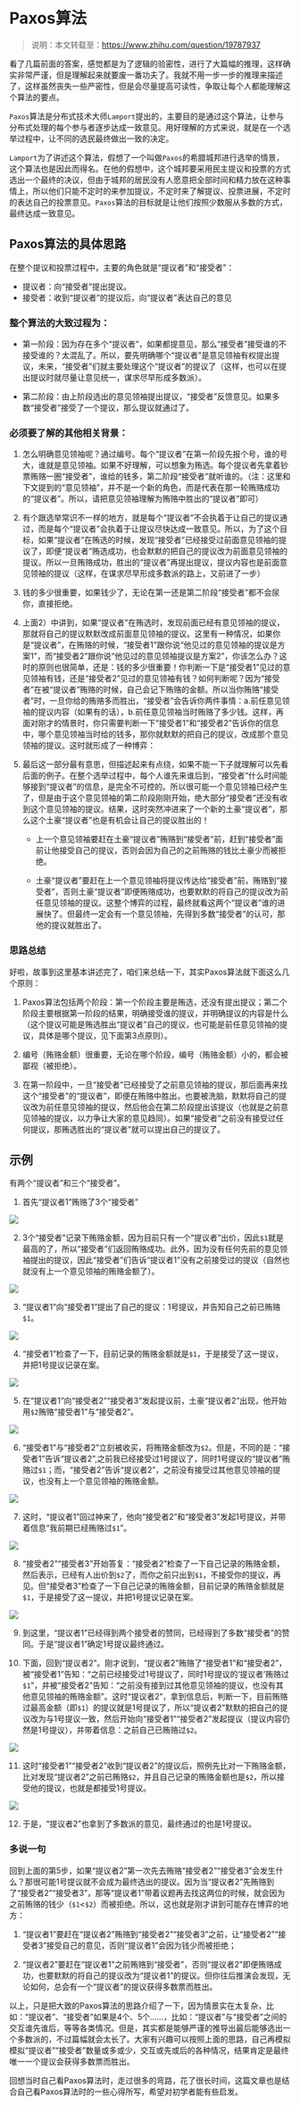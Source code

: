 # Paxos算法

> 说明：本文转载至：<https://www.zhihu.com/question/19787937>

看了几篇前面的答案，感觉都是为了逻辑的验密性，进行了大篇幅的推理，这样确实非常严谨，但是理解起来就要废一番功夫了。我就不用一步一步的推理来描述了，这样虽然丧失一些严密性，但是会尽量提高可读性，争取让每个人都能理解这个算法的要点。 

`Paxos`算法是分布式技术大师`Lamport`提出的，主要目的是通过这个算法，让参与分布式处理的每个参与者逐步达成一致意见。用好理解的方式来说，就是在一个选举过程中，让不同的选民最终做出一致的决定。 

`Lamport`为了讲述这个算法，假想了一个叫做`Paxos`的希腊城邦进行选举的情景，这个算法也是因此而得名。在他的假想中，这个城邦要采用民主提议和投票的方式选出一个最终的决议，但由于城邦的居民没有人愿意把全部时间和精力放在这种事情上，所以他们只能不定时的来参加提议，不定时来了解提议、投票进展，不定时的表达自己的投票意见。`Paxos`算法的目标就是让他们按照少数服从多数的方式，最终达成一致意见。 

## Paxos算法的具体思路

在整个提议和投票过程中，主要的角色就是“提议者”和“接受者”：

- 提议者：向“接受者”提出提议。
- 接受者：收到“提议者”的提议后，向“提议者”表达自己的意见

### 整个算法的大致过程为：

- 第一阶段：因为存在多个“提议者”，如果都提意见，那么“接受者”接受谁的不接受谁的？太混乱了。所以，要先明确哪个“提议者”是意见领袖有权提出提议，未来，“接受者”们就主要处理这个“提议者”的提议了（这样，也可以在提出提议时就尽量让意见统一，谋求尽早形成多数派）。

- 第二阶段：由上阶段选出的意见领袖提出提议，“接受者”反馈意见。如果多数“接受者”接受了一个提议，那么提议就通过了。

### 必须要了解的其他相关背景：

1. 怎么明确意见领袖呢？通过编号。每个“提议者”在第一阶段先报个号，谁的号大，谁就是意见领袖。如果不好理解，可以想象为贿选。每个提议者先拿着钞票贿赂一圈“接受者”，谁给的钱多，第二阶段“接受者”就听谁的。（注：这里和下文提到的“意见领袖”，并不是一个新的角色，而是代表在那一轮贿赂成功的“提议者”。所以，请把意见领袖理解为贿赂中胜出的“提议者”即可）

2. 有个跟选举常识不一样的地方，就是每个“提议者”不会执着于让自己的提议通过，而是每个“提议者”会执着于让提议尽快达成一致意见。所以，为了这个目标，如果“提议者”在贿选的时候，发现“接受者”已经接受过前面意见领袖的提议了，即便“提议者”贿选成功，也会默默的把自己的提议改为前面意见领袖的提议。所以一旦贿赂成功，胜出的“提议者”再提出提议，提议内容也是前面意见领袖的提议（这样，在谋求尽早形成多数派的路上，又前进了一步）

3. 钱的多少很重要，如果钱少了，无论在第一还是第二阶段“接受者”都不会尿你，直接拒绝。

4. 上面2）中讲到，如果“提议者”在贿选时，发现前面已经有意见领袖的提议，那就将自己的提议默默改成前面意见领袖的提议。这里有一种情况，如果你是“提议者”，在贿赂的时候，“接受者1”跟你说“他见过的意见领袖的提议是方案1”，而“接受者2”跟你说“他见过的意见领袖提议是方案2”，你该怎么办？这时的原则也很简单，还是：钱的多少很重要！你判断一下是“接受者1”见过的意见领袖有钱，还是“接受者2”见过的意见领袖有钱？如何判断呢？因为“接受者”在被“提议者”贿赂的时候，自己会记下贿赂的金额。所以当你贿赂“接受者”时，一旦你给的贿赂多而胜出，“接受者”会告诉你两件事情：a.前任意见领袖的提议内容（如果有的话），b.前任意见领袖当时贿赂了多少钱。这样，再面对刚才的情景时，你只需要判断一下“接受者1”和“接受者2”告诉你的信息中，哪个意见领袖当时给的钱多，那你就默默的把自己的提议，改成那个意见领袖的提议。这时就形成了一种博弈：

5. 最后这一部分最有意思，但描述起来有点绕，如果不能一下子就理解可以先看后面的例子。在整个选举过程中，每个人谁先来谁后到，“接受者”什么时间能够接到“提议者”的信息，是完全不可控的。所以很可能一个意见领袖已经产生了，但是由于这个意见领袖的第二阶段刚刚开始，绝大部分“接受者”还没有收到这个意见领袖的提议。结果，这时突然冲进来了一个新的土豪“提议者”，那么这个土豪“提议者”也是有机会让自己的提议胜出的！

	- 上一个意见领袖要赶在土豪“提议者”贿赂到“接受者”前，赶到“接受者”面前让他接受自己的提议，否则会因为自己的之前贿赂的钱比土豪少而被拒绝。

	- 土豪“提议者”要赶在上一个意见领袖将提议传达给“接受者”前，贿赂到“接受者”，否则土豪“提议者”即便贿赂成功，也要默默的将自己的提议改为前任意见领袖的提议。这整个博弈的过程，最终就看这两个“提议者”谁的进展快了。但最终一定会有一个意见领袖，先得到多数“接受者”的认可，那他的提议就胜出了。

### 思路总结

好啦，故事到这里基本讲述完了，咱们来总结一下，其实Paxos算法就下面这么几个原则：

1. Paxos算法包括两个阶段：第一个阶段主要是贿选，还没有提出提议；第二个阶段主要根据第一阶段的结果，明确接受谁的提议，并明确提议的内容是什么（这个提议可能是贿选胜出“提议者”自己的提议，也可能是前任意见领袖的提议，具体是哪个提议，见下面第3点原则）。

2. 编号（贿赂金额）很重要，无论在哪个阶段，编号（贿赂金额）小的，都会被鄙视（被拒绝）。

3. 在第一阶段中，一旦“接受者”已经接受了之前意见领袖的提议，那后面再来找这个“接受者”的“提议者”，即便在贿赂中胜出，也要被洗脑，默默将自己的提议改为前任意见领袖的提议，然后他会在第二阶段提出该提议（也就是之前意见领袖的提议，以力争让大家的意见趋同）。如果“接受者”之前没有接受过任何提议，那贿选胜出的“提议者”就可以提出自己的提议了。

## 示例

有两个“提议者”和三个“接受者”。

1. 首先“提议者1”贿赂了3个“接受者”

![](../images/6.png)

 

2. 3个“接受者”记录下贿赂金额，因为目前只有一个“提议者”出价，因此`$1`就是最高的了，所以“接受者”们返回贿赂成功。此外，因为没有任何先前的意见领袖提出的提议，因此“接受者”们告诉“提议者1”没有之前接受过的提议（自然也就没有上一个意见领袖的贿赂金额了）。

![](../images/7.png)

3. “提议者1”向“接受者1”提出了自己的提议：1号提议，并告知自己之前已贿赂`$1`。

![](../images/8.png)

4. “接受者1”检查了一下，目前记录的贿赂金额就是`$1`，于是接受了这一提议，并把1号提议记录在案。

![](../images/9.png)

5. 在“提议者1”向“接受者2”“接受者3”发起提议前，土豪“提议者2”出现，他开始用`$2`贿赂“接受者1”与“接受者2”。

![](../images/10.png)

6. “接受者1”与“接受者2”立刻被收买，将贿赂金额改为`$2`。但是，不同的是：“接受者1”告诉“提议者2”,之前我已经接受过1号提议了，同时1号提议的“提议者”贿赂过`$1`；而，“接受者2”告诉“提议者2”，之前没有接受过其他意见领袖的提议，也没有上一个意见领袖的贿赂金额。

![](../images/11.png)

7. 这时，“提议者1”回过神来了，他向“接受者2”和“接受者3”发起1号提议，并带着信息“我前期已经贿赂过`$1`”。

![](../images/12.png)

8. “接受者2”“接受者3”开始答复：“接受者2”检查了一下自己记录的贿赂金额，然后表示，已经有人出价到`$2`了，而你之前只出到`$1`，不接受你的提议，再见。但“接受者3”检查了一下自己记录的贿赂金额，目前记录的贿赂金额就是`$1`，于是接受了这一提议，并把1号提议记录在案。

![](../images/13.png)

9. 到这里，“提议者1”已经得到两个接受者的赞同，已经得到了多数“接受者”的赞同。于是“提议者1”确定1号提议最终通过。

10. 下面，回到“提议者2”。刚才说到，“提议者2”贿赂了“接受者1”和“接受者2”，被“接受者1”告知：“之前已经接受过1号提议了，同时1号提议的‘提议者’贿赂过`$1`”，并被“接受者2”告知：“之前没有接到过其他意见领袖的提议，也没有其他意见领袖的贿赂金额”。这时“提议者2”，拿到信息后，判断一下，目前贿赂过最高金额（即​`$1`）的提议就是1号提议了，所以“提议者2”默默的把自己的提议改为与1号提议一致，然后开始向“接受者1”“接受者2”发起提议（提议内容仍然是1号提议），并带着信息：之前自己已贿赂过​`$2`。

![](../images/14.png)

11. 这时“接受者1”“接受者2”收到“提议者2”的提议后，照例先比对一下贿赂金额，比对发现“提议者2”之前已贿赂`$2`，并且自己记录的贿赂金额也是​`$2`，所以接受他的提议，也就是都接受1号提议。

![](../images/15.png)

12. 于是，“提议者2”也拿到了多数派的意见，最终通过的也是1号提议。

### 多说一句

回到上面的第5步，如果“提议者2”第一次先去贿赂“接受者2”“接受者3”会发生什么？那很可能1号提议就不会成为最终选出的提议。因为当“提议者2”先贿赂到了“接受者2”“接受者3”，那等“提议者1”带着议题再去找这两位的时候，就会因为之前贿赂的钱少（`$1`<​`$2`）而被拒绝。所以，这也就是刚才讲到可能存在博弈的地方：

1. “提议者1”要赶在“提议者2”贿赂到“接受者2”“接受者3”之前，让“接受者2”“接受者3”接受自己的意见，否则“提议者1”会因为钱少而被拒绝；

2. “提议者2”要赶在“提议者1”之前贿赂到“接受者”，否则“提议者2”即便贿赂成功，也要默默的将自己的提议改为“提议者1”的提议。但你往后推演会发现，无论如何，总会有一个“提议者”的提议获得多数票而胜出。

以上，只是把大致的Paxos算法的思路介绍了一下，因为情景实在太复杂，比如：“提议者”、“接受者”如果是4个、5个……，比如：“提议者”与“接受者”之间的交互谁先谁后，等等各类情况。但是，其实都是能够严谨的推导出最后能够选出一个多数派的，不过篇幅就会太长了。大家有兴趣可以按照上面的思路，自己再模拟模拟“提议者”“接受者”数量或多或少，交互或先或后的各种情况，结果肯定是最终唯一一个提议会获得多数票而胜出。

回想当时自己看Paxos算法时，走过很多的弯路，花了很长时间，这篇文章也是结合自己看Paxos算法时的一些心得所写，希望对初学者能有些启发。